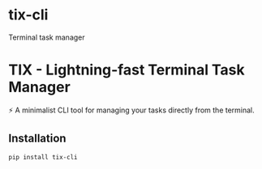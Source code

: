 # tix-cli
Terminal task manager

# TIX - Lightning-fast Terminal Task Manager

⚡ A minimalist CLI tool for managing your tasks directly from the terminal.

## Installation
```bash
pip install tix-cli